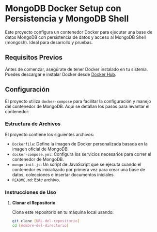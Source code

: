# MongoDB Docker Setup con Persistencia y MongoDB Shell

Este proyecto configura un contenedor Docker para ejecutar una base de datos MongoDB con persistencia de datos y acceso al MongoDB Shell (mongosh). Ideal para desarrollo y pruebas.

## Requisitos Previos

Antes de comenzar, asegúrate de tener Docker instalado en tu sistema. Puedes descargar e instalar Docker desde [Docker Hub](https://www.docker.com/products/docker-desktop).

## Configuración

El proyecto utiliza `docker-compose` para facilitar la configuración y manejo del contenedor de MongoDB. Aquí se detallan los pasos para levantar el contenedor:

### Estructura de Archivos

El proyecto contiene los siguientes archivos:

- `Dockerfile`: Define la imagen de Docker personalizada basada en la imagen oficial de MongoDB.
- `docker-compose.yml`: Configura los servicios necesarios para correr el contenedor de MongoDB.
- `mongo-init.js`: Un script de JavaScript que se ejecuta cuando el contenedor es inicializado por primera vez para crear una base de datos, colecciones e insertar documentos iniciales.
- `README.md`: Este archivo.

### Instrucciones de Uso

1. **Clonar el Repositorio**

   Clona este repositorio en tu máquina local usando:

   ```bash
   git clone [URL-del-repositorio]
   cd [nombre-del-directorio]
